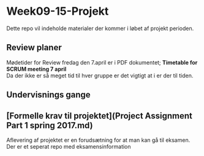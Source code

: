 # Week09-15-Projekt	
Dette repo vil indeholde materialer der kommer i løbet af projekt perioden.

## Review planer
Mødetider for Review fredag den 7.april er i PDF dokumentet; **Timetable for SCRUM meeting 7 april**  
Da der ikke er så meget tid til hver gruppe er det vigtigt at i er der til tiden.

## Undervisnings gange

## [Formelle krav til projektet](Project Assignment Part 1 spring 2017.md)
Aflevering af projektet er en forudsætning for at man kan gå til eksamen. Der er et seperat repo med eksamensinformation
